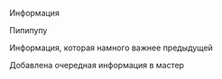 Информация

Пипипупу

Информация, которая намного важнее предыдущей


Добавлена очередная информация в мастер